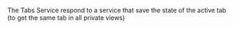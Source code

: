 The Tabs Service respond to a service that save the state of the active tab (to get the same tab in all private views)